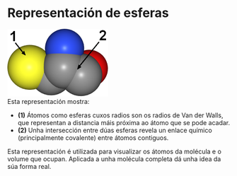 # Representación de esferas
![Esferas](static/img/spf1.png)  
Esta representación mostra:  
* **(1)** Átomos como esferas cuxos radios son os radios de Van der Walls, que representan a distancia máis próxima ao átomo que se pode acadar.  
* **(2)** Unha intersección entre dúas esferas revela un enlace químico (principalmente covalente) entre átomos contiguos.

Esta representación é utilizada para visualizar os átomos da molécula e o volume que ocupan. Aplicada a unha molécula completa dá unha idea da súa forma real.
